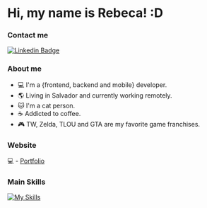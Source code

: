 # Hi, my name is Rebeca! :D

### Contact me

[![Linkedin Badge](https://img.shields.io/badge/-LinkedIn-blue?style=flat-square&logo=Linkedin&logoColor=white&link=https://www.linkedin.com/in/rebecagrn/)](https://www.linkedin.com/in/rebecagrn/)

### About me

- 💻  I'm a {frontend, backend and mobile} developer.
- 🌎  Living in Salvador and currently working remotely.
- 🐱  I'm a cat person.
- ☕   Addicted to coffee.
- 🎮  TW, Zelda, TLOU and GTA are my favorite game franchises.

### Website

💻 - [Portfolio](https://rebecadeveloper.netlify.app/)


### Main Skills

[![My Skills](https://skillicons.dev/icons?i=js,html,css,git,bootstrap,sass,styledcomponents,tailwind,vite,ts,react,nextjs,nodejs,nestjs,graphql,astro,wordpress,figma,md,vscode,mysql,postgres,mongodb,firebase,vercel,aws,supabase,php,laravel,nginx,docker,cloudflare&perline=8)](https://skillicons.dev)


<br />
